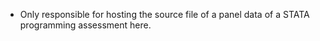 - Only responsible for hosting the source file of a panel data of a  STATA programming assessment here.
